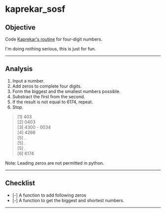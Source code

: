 # kaprekar_sosf

## Objective

Code [Kaprekar's routine](https://en.wikipedia.org/wiki/Kaprekar%27s_routine) for four-digit numbers.

I'm doing nothing serious, this is just for fun.

---

## Analysis

1. Input a number.
2. Add zeros to complete four digits.
3. Form the biggest and the smallest numbers possible.
4. Substract the first from the second.
5. If the result is not equal to 6174, repeat.
6. Stop.

> [1] 403  
> [2] 0403  
> [3] 4300 - 0034  
> [4] 4266  
> [5] .  
> [5] .  
> [5] .  
> [6] 6174

Note: Leading zeros are not permitted in python.

---

## Checklist

* [-] A function to add following zeros
* [-] A function to get the biggest and shortest numbers.

---
